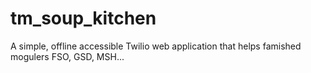 # tm_soup_kitchen
A simple, offline accessible Twilio web application that helps famished mogulers FSO, GSD, MSH...
